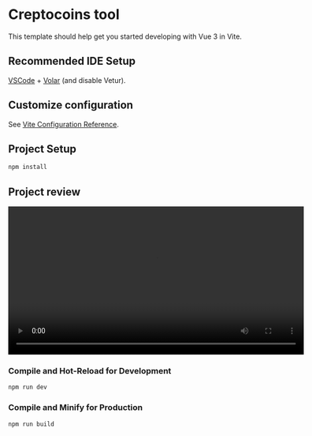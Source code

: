 # Creptocoins tool

This template should help get you started developing with Vue 3 in Vite.

## Recommended IDE Setup

[VSCode](https://code.visualstudio.com/) + [Volar](https://marketplace.visualstudio.com/items?itemName=Vue.volar) (and disable Vetur).

## Customize configuration

See [Vite Configuration Reference](https://vite.dev/config/).

## Project Setup

```sh
npm install
```
## Project review
<video width="600" controls>
  <source src="https://github.com/J0HN526/Crypto-Price-Alerter/raw/main/assets/video/my-video.mp4" type="video/mp4">
  Your browser does not support the video tag.
</video>

### Compile and Hot-Reload for Development

```sh
npm run dev
```

### Compile and Minify for Production

```sh
npm run build
```
